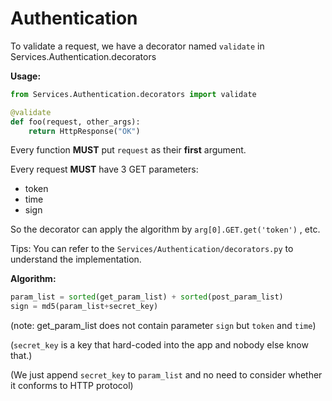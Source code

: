 # Authentication

To validate a request, we have a decorator named `validate` in Services.Authentication.decorators

**Usage:**
```python
from Services.Authentication.decorators import validate

@validate
def foo(request, other_args):
    return HttpResponse("OK")

```

Every function **MUST** put `request` as their **first** argument.

Every request **MUST** have 3 GET parameters:
* token
* time
* sign

So the decorator can apply the algorithm by `arg[0].GET.get('token')` , etc.

Tips: You can refer to the `Services/Authentication/decorators.py` to understand the implementation.



**Algorithm:**

```python
param_list = sorted(get_param_list) + sorted(post_param_list)
sign = md5(param_list+secret_key)
```

(note: get_param_list does not contain parameter `sign` but `token` and `time`)

(`secret_key` is a key that hard-coded into the app and nobody else know that.)

(We just append `secret_key` to `param_list` and no need to consider whether it conforms to HTTP protocol)



